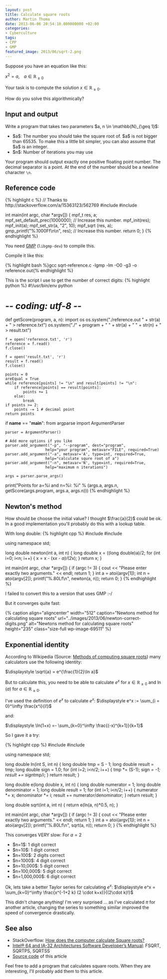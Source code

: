```yaml
---
layout: post
title: Calculate square roots
author: Martin Thoma
date: 2013-06-06 20:54:10.000000000 +02:00
categories:
- Cyberculture
tags:
- CPP
- GMP
featured_image: 2013/06/sqrt-2.png
---
```

Suppose you have an equation like this:

$x^2 = a, \;\;\;\; a \in \mathbb{R}_{\geq 0}$

Your task is to compute the solution $x \in \mathbb{R}_{\geq 0}$.

How do you solve this algorithmically?

<h2>Input and output</h2>
Write a program that takes two parameters $a, n \in \mathbb{N}_{\geq 1}$:
<ul>
  <li>$a$: The number you should take the square root of. $a$ is not bigger than 65535. To make this a little bit simpler, you can also assume that $a$ is an integer.</li>
  <li>$n$: Number of iterations you may use</li>
</ul>

Your program should output exactly one positive floating point number. The decimal separator is a point. At the end of the number should be a newline character <code>\n</code>.

<h2>Reference code</h2>
{% highlight c %}
// Thanks to http://stackoverflow.com/a/15363123/562769
#include <stdio.h>
#include <gmp.h>

int main(int argc, char *argv[]) {
    mpf_t res, a;
    mpf_set_default_prec(1000000); // Increase this number.
    mpf_init(res);
    mpf_init(a);
    mpf_set_str(a, "2", 10);
    mpf_sqrt (res, a); 
    gmp_printf("%.1000Ff\n\n", res); // Increase this number.
    return 0;
}
{% endhighlight %}

You need <a href="http://gmplib.org/manual">GMP</a> (<code>libgmp-dev</code>) to compile this. 

Compile it like this:

{% highlight bash %}gcc sqrt-reference.c  -lgmp -lm -O0 -g3 -o reference.out{% endhighlight %}

This is the script I use to get the number of correct digits:
{% highlight python %}
#!/usr/bin/env python
# -*- coding: utf-8 -*-

def getScore(program, a, n):
    import os
    os.system("./reference.out " + str(a) + " > reference.txt")
    os.system("./" + program + " " + str(a) + " " + str(n) + " > result.txt")

    f = open('reference.txt', 'r')
    reference = f.read()
    f.close()

    f = open('result.txt', 'r')
    result = f.read()
    f.close()

    points = 0
    areEqual = True
    while reference[points] != "\n" and result[points] != "\n":
        if reference[points] == result[points]:
            points += 1
        else:
            break
    if points >= 2:
        points -= 1 # decimal point
    return points


if __name__ == "__main__":
    from argparse import ArgumentParser
     
    parser = ArgumentParser()
     
    # Add more options if you like
    parser.add_argument("-p", "--program", dest="program",
                      help="your program", metavar="FILE", required=True)
    parser.add_argument("-a", metavar='A', type=int, required=True,
                      help="calculate squre root of a")
    parser.add_argument("-n", metavar='N', type=int, required=True,
                      help="maximum n iterations")
     
    args = parser.parse_args()
 
print("Points for a=%i and n=%i: %i" % (args.a, args.n, getScore(args.program, args.a, args.n)))
{% endhighlight %}

<h2>Newton's method</h2>
How should be choose the initial value? I thought $\frac{a}{2}$ could be ok. In a good implementation you'll probably do this with a lookup table.

With long double:
{% highlight cpp %}
#include <iostream>
#include <cmath>
 
using namespace std;
 
long double newton(int a, int n) {
    long double x = ((long double)a)/2;
    for (int i=0; i<n; i++) {
        x = x - (x*x - a)/(2*x);
    }
    return x;
}
 
int main(int argc, char *argv[]) {
    if (argc != 3) {
        cout << "Please enter exactly two arguments." << endl;
        return 1;
    }
    int a = atoi(argv[1]);
    int n = atoi(argv[2]);
    printf("%.80Lf\n", newton(a, n));
    return 0;
}
{% endhighlight %}

I failed to convert this to a version that uses GMP :-/

But it converges quite fast:

{% caption align="aligncenter" width="512" caption="Newtons method for calculating square roots" url="../images/2013/06/newton-correct-digits.png" alt="Newtons method for calculating square roots"  height="235" class="size-full wp-image-69511" %}

<h2>Exponential identity</h2>
According to Wikipedia (Source: <a href="http://en.wikipedia.org/wiki/Methods_of_computing_square_roots#Exponential_identity">Methods of computing square roots</a>) many calculators use the following identity:

$\displaystyle \sqrt{a} = e^{\frac{1}{2}\ln a}$

But to calculate this, you need to be able to calculate $e^x$ for $x \in \mathbb{R}_{\geq 0}$ and $\ln(a)$ for $a \in \mathbb{R}_{\geq 0}$.

I've used the definition of $e^x$ to calculate $e^x$:
$\displaystyle e^x := \sum_{i = 0}^\infty \frac{x^i}{i!}$

and:

$\displaystyle \ln(1+x) =- \sum_{k=0}^\infty \frac{(-x)^{k+1}}{k+1}$

So I gave it a try:

{% highlight cpp %}
#include <iostream>
#include <cmath>
 
using namespace std;
 
long double ln(int S, int n) {
    long double tmp = S - 1;
    long double result = tmp;
    long double sign = 1.0;
    for (int i=2; i<n/2; i++) {
        tmp *= (S-1);
        sign *= -1;
        result += sign*tmp/i;
    }
    return result;
}

long double e(long double x, int n) {
    long double numerator = 1;
    long double denominator = 1;
    long double result = 1;
    for (int i=1; i<n/2; i++) {
        numerator *= x;
        denominator *= i;
        result += numerator/denominator;
    }
    return result;
}

long double sqrt(int a, int n) {
    return e(ln(a, n)*0.5, n);
}
 
int main(int argc, char *argv[]) {
    if (argc != 3) {
        cout << "Please enter exactly two arguments." << endl;
        return 1;
    }
    int a = atoi(argv[1]);
    int n = atoi(argv[2]);
    printf("%.80Lf\n", sqrt(a, n));
    return 0;
}
{% endhighlight %}

This converges VERY slow: For $a = 2$

<ul>
  <li>$n=1$: 1 digit correct</li>
  <li>$n=10$: 1 digit correct</li>
  <li>$n=100$: 2 digits correct</li>
  <li>$n=1000$: 4 digit correct</li>
  <li>$n=10,000$: 5 digit correct</li>
  <li>$n=100,000$: 5 digit correct</li>
  <li>$n=1,000,000$: 6 digit correct</li>
</ul>

Ok, lets take a better Taylor series for calculating $e^x$:
$\displaystyle e^x = \sum_{k=0}^\infty \frac{x^{-1+2 k} (2 \cdot k+x)}{(2\cdot k)!}$

This didn't change anything! I'm very surprised ... as I've calculated $\pi$ for another article, changing the series to something similar improved the speed of convergence drastically.

<h2>See also</h2>
<ul>
  <li>StackOverflow: <a href="http://stackoverflow.com/a/12304868/562769">How does the computer calculate Square roots?</a></li>
  <li><a href="http://www.intel.com/content/www/us/en/processors/architectures-software-developer-manuals.html">Intel&reg; 64 and IA-32 Architectures Software Developer&rsquo;s Manual</a>: FSQRT, SQRTPS, SQRTSS</li>
  <li><a href="https://github.com/MartinThoma/algorithms/tree/master/square-root-calculation">Source code</a> of this article</li>
</ul>

Feel free to add a program that calculates square roots. When they are interesting, I'll probably add them to this article.
